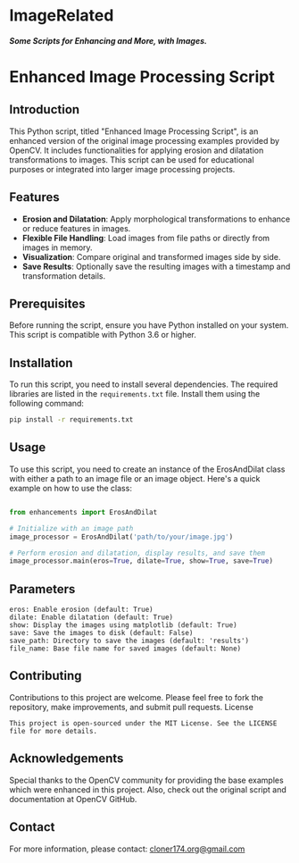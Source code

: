 # ImageRelated

#### *Some Scripts for Enhancing and More, with Images.*


# Enhanced Image Processing Script

## Introduction
This Python script, titled "Enhanced Image Processing Script", is an enhanced version of the original image processing examples provided by OpenCV. It includes functionalities for applying erosion and dilatation transformations to images. This script can be used for educational purposes or integrated into larger image processing projects.

## Features
- **Erosion and Dilatation**: Apply morphological transformations to enhance or reduce features in images.
- **Flexible File Handling**: Load images from file paths or directly from images in memory.
- **Visualization**: Compare original and transformed images side by side.
- **Save Results**: Optionally save the resulting images with a timestamp and transformation details.

## Prerequisites
Before running the script, ensure you have Python installed on your system. This script is compatible with Python 3.6 or higher.

## Installation
To run this script, you need to install several dependencies. The required libraries are listed in the `requirements.txt` file. Install them using the following command:

```bash
pip install -r requirements.txt
```

## Usage

To use this script, you need to create an instance of the ErosAndDilat class with either a path to an image file or an image object. Here's a quick example on how to use the class:

```python

from enhancements import ErosAndDilat

# Initialize with an image path
image_processor = ErosAndDilat('path/to/your/image.jpg')

# Perform erosion and dilatation, display results, and save them
image_processor.main(eros=True, dilate=True, show=True, save=True)
```
## Parameters

    eros: Enable erosion (default: True)
    dilate: Enable dilatation (default: True)
    show: Display the images using matplotlib (default: True)
    save: Save the images to disk (default: False)
    save_path: Directory to save the images (default: 'results')
    file_name: Base file name for saved images (default: None)

## Contributing

Contributions to this project are welcome. Please feel free to fork the repository, make improvements, and submit pull requests.
License

    This project is open-sourced under the MIT License. See the LICENSE file for more details.
## Acknowledgements

Special thanks to the OpenCV community for providing the base examples which were enhanced in this project. Also, check out the original script and documentation at OpenCV GitHub.
## Contact

For more information, please contact: cloner174.org@gmail.com